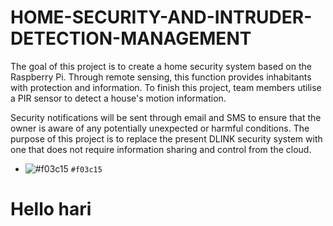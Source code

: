 # HOME-SECURITY-AND-INTRUDER-DETECTION-MANAGEMENT
The goal of this project is to create a home security system based on the Raspberry Pi. Through remote sensing, this function provides inhabitants with protection and information. To finish this project, team members utilise a PIR sensor to detect a house's motion information. 

Security notifications will be sent through email and SMS to ensure that the owner is aware of any potentially unexpected or harmful conditions. The purpose of this project is to replace the present DLINK security system with one that does not require information sharing and control from the cloud.


- ![#f03c15](https://placehold.co/15x15/f03c15/f03c15.png) `#f03c15`
<h1 color="blue">Hello hari</h1>

